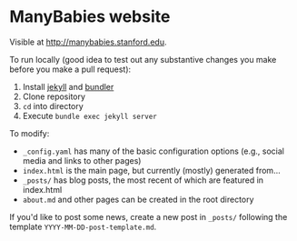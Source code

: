 # ManyBabies website

Visible at http://manybabies.stanford.edu.

To run locally (good idea to test out any substantive changes you make before you make a pull request):
1. Install [jekyll](https://jekyllrb.com/docs/installation/) and [bundler](https://bundler.io/)
2. Clone repository
3. ``cd`` into directory 
4. Execute ``bundle exec jekyll server``

To modify:
- ``_config.yaml`` has many of the basic configuration options (e.g., social media and links to other pages)
- ``index.html`` is the main page, but currently (mostly) generated from...
- ``_posts/`` has blog posts, the most recent of which are featured in index.html
- ``about.md`` and other pages can be created in the root directory

If you'd like to post some news, create a new post in ``_posts/`` following the template ``YYYY-MM-DD-post-template.md``.
